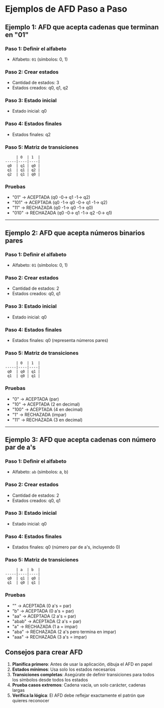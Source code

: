 # Ejemplos de AFD Paso a Paso

## Ejemplo 1: AFD que acepta cadenas que terminan en "01"

### Paso 1: Definir el alfabeto
- Alfabeto: `01` (símbolos: 0, 1)

### Paso 2: Crear estados
- Cantidad de estados: 3
- Estados creados: q0, q1, q2

### Paso 3: Estado inicial
- Estado inicial: q0

### Paso 4: Estados finales
- Estados finales: q2

### Paso 5: Matriz de transiciones
```
     | 0  | 1  |
-----|----|----|
 q0  | q1 | q0 |
 q1  | q1 | q2 |
 q2  | q1 | q0 |
```

### Pruebas
- "01" → ACEPTADA (q0 -0→ q1 -1→ q2)
- "101" → ACEPTADA (q0 -1→ q0 -0→ q1 -1→ q2)
- "11" → RECHAZADA (q0 -1→ q0 -1→ q0)
- "010" → RECHAZADA (q0 -0→ q1 -1→ q2 -0→ q1)

---

## Ejemplo 2: AFD que acepta números binarios pares

### Paso 1: Definir el alfabeto
- Alfabeto: `01` (símbolos: 0, 1)

### Paso 2: Crear estados
- Cantidad de estados: 2
- Estados creados: q0, q1

### Paso 3: Estado inicial
- Estado inicial: q0

### Paso 4: Estados finales
- Estados finales: q0 (representa números pares)

### Paso 5: Matriz de transiciones
```
     | 0  | 1  |
-----|----|----|
 q0  | q0 | q1 |
 q1  | q0 | q1 |
```

### Pruebas
- "0" → ACEPTADA (par)
- "10" → ACEPTADA (2 en decimal)
- "100" → ACEPTADA (4 en decimal)
- "1" → RECHAZADA (impar)
- "11" → RECHAZADA (3 en decimal)

---

## Ejemplo 3: AFD que acepta cadenas con número par de a's

### Paso 1: Definir el alfabeto
- Alfabeto: `ab` (símbolos: a, b)

### Paso 2: Crear estados
- Cantidad de estados: 2
- Estados creados: q0, q1

### Paso 3: Estado inicial
- Estado inicial: q0

### Paso 4: Estados finales
- Estados finales: q0 (número par de a's, incluyendo 0)

### Paso 5: Matriz de transiciones
```
     | a  | b  |
-----|----|----|
 q0  | q1 | q0 |
 q1  | q0 | q1 |
```

### Pruebas
- "" → ACEPTADA (0 a's = par)
- "b" → ACEPTADA (0 a's = par)
- "aa" → ACEPTADA (2 a's = par)
- "abab" → ACEPTADA (2 a's = par)
- "a" → RECHAZADA (1 a = impar)
- "aba" → RECHAZADA (2 a's pero termina en impar)
- "aaa" → RECHAZADA (3 a's = impar)

## Consejos para crear AFD

1. **Planifica primero**: Antes de usar la aplicación, dibuja el AFD en papel
2. **Estados mínimos**: Usa solo los estados necesarios
3. **Transiciones completas**: Asegúrate de definir transiciones para todos los símbolos desde todos los estados
4. **Prueba casos extremos**: Cadena vacía, un solo carácter, cadenas largas
5. **Verifica la lógica**: El AFD debe reflejar exactamente el patrón que quieres reconocer